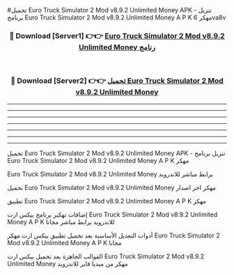 #تحميل Euro Truck Simulator 2 Mod v8.9.2 Unlimited Money  APK - تنزيل برنامج Euro Truck Simulator 2 Mod v8.9.2 Unlimited Money  A P K مهكر 6va8v 



<div align="center">
<h3>🔴 Download [Server1] 👉👉 <a href="https://apkdownload10.web.app/?title=Euro Truck Simulator 2 Mod v8.9.2 Unlimited Money ">Euro Truck Simulator 2 Mod v8.9.2 Unlimited Money  رنامج</a></h3><br>

<h3>🔴 Download [Server2] 👉👉 <a href="https://apkdownload10.web.app/?title=Euro Truck Simulator 2 Mod v8.9.2 Unlimited Money ">تحميل Euro Truck Simulator 2 Mod v8.9.2 Unlimited Money  </a></h3>
</div>


----------------------------------------------------------

----------------------------------------------------------

----------------------------------------------------------

----------------------------------------------------------

----------------------------------------------------------

----------------------------------------------------------

----------------------------------------------------------

تحميل Euro Truck Simulator 2 Mod v8.9.2 Unlimited Money  APK - تنزيل برنامج Euro Truck Simulator 2 Mod v8.9.2 Unlimited Money  A P K مهكر

Euro Truck Simulator 2 Mod v8.9.2 Unlimited Money  برابط مباشر للاندرويد

تحميل Euro Truck Simulator 2 Mod v8.9.2 Unlimited Money  مهكر اخر اصدار

تطبيق Euro Truck Simulator 2 Mod v8.9.2 Unlimited Money  A P K مهكر

إضافات تهكير برنامج بيكس ارت Euro Truck Simulator 2 Mod v8.9.2 Unlimited Money  A P K للاندرويد برابط مباشر مجانا

أدوات التعديل الأساسية بعد تحميل تطبيق بيكس ارت مهكر Euro Truck Simulator 2 Mod v8.9.2 Unlimited Money  A P K مجانا

القوالب الجاهزة بعد تحميل بيكس ارت Euro Truck Simulator 2 Mod v8.9.2 Unlimited Money  مهكر من ميديا فاير للاندرويد


